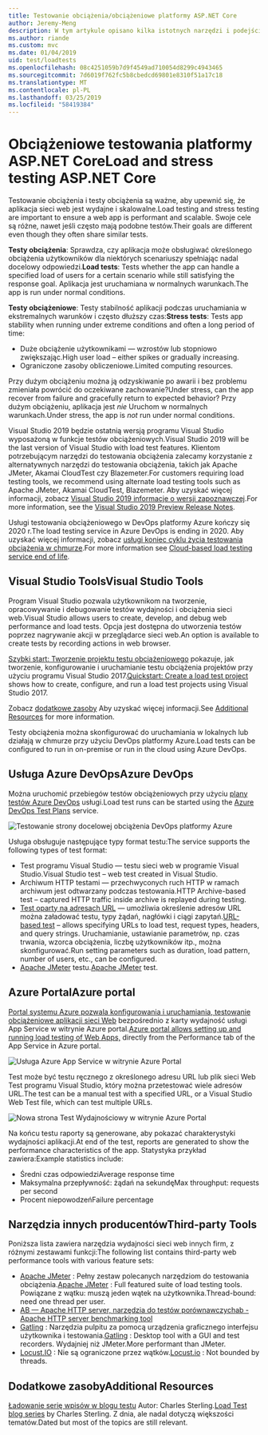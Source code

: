 ```yaml
---
title: Testowanie obciążenia/obciążeniowe platformy ASP.NET Core
author: Jeremy-Meng
description: W tym artykule opisano kilka istotnych narzędzi i podejścia do testowania obciążenia i aplikacje platformy ASP.NET Core testowanie obciążeniowe.
ms.author: riande
ms.custom: mvc
ms.date: 01/04/2019
uid: test/loadtests
ms.openlocfilehash: 08c4251059b7d9f4549ad710054d8299c4943465
ms.sourcegitcommit: 7d6019f762fc5b8cbedcd69801e8310f51a17c18
ms.translationtype: MT
ms.contentlocale: pl-PL
ms.lasthandoff: 03/25/2019
ms.locfileid: "58419384"
---
```

# <a name="load-and-stress-testing-aspnet-core"></a><span data-ttu-id="8a86d-103">Obciążeniowe testowania platformy ASP.NET Core</span><span class="sxs-lookup"><span data-stu-id="8a86d-103">Load and stress testing ASP.NET Core</span></span>

<span data-ttu-id="8a86d-104">Testowanie obciążenia i testy obciążenia są ważne, aby upewnić się, że aplikacja sieci web jest wydajne i skalowalne.</span><span class="sxs-lookup"><span data-stu-id="8a86d-104">Load testing and stress testing are important to ensure a web app is performant and scalable.</span></span> <span data-ttu-id="8a86d-105">Swoje cele są różne, nawet jeśli często mają podobne testów.</span><span class="sxs-lookup"><span data-stu-id="8a86d-105">Their goals are different even though they often share similar tests.</span></span>

<span data-ttu-id="8a86d-106">**Testy obciążenia**: Sprawdza, czy aplikacja może obsługiwać określonego obciążenia użytkowników dla niektórych scenariuszy spełniając nadal docelowy odpowiedzi.</span><span class="sxs-lookup"><span data-stu-id="8a86d-106">**Load tests**: Tests whether the app can handle a specified load of users for a certain scenario while still satisfying the response goal.</span></span> <span data-ttu-id="8a86d-107">Aplikacja jest uruchamiana w normalnych warunkach.</span><span class="sxs-lookup"><span data-stu-id="8a86d-107">The app is run under normal conditions.</span></span>

<span data-ttu-id="8a86d-108">**Testy obciążeniowe**: Testy stabilność aplikacji podczas uruchamiania w ekstremalnych warunków i często dłuższy czas:</span><span class="sxs-lookup"><span data-stu-id="8a86d-108">**Stress tests**: Tests app stability when running under extreme conditions and often a long period of time:</span></span>

* <span data-ttu-id="8a86d-109">Duże obciążenie użytkownikami — wzrostów lub stopniowo zwiększając.</span><span class="sxs-lookup"><span data-stu-id="8a86d-109">High user load – either spikes or gradually increasing.</span></span>
* <span data-ttu-id="8a86d-110">Ograniczone zasoby obliczeniowe.</span><span class="sxs-lookup"><span data-stu-id="8a86d-110">Limited computing resources.</span></span>

<span data-ttu-id="8a86d-111">Przy dużym obciążeniu można ją odzyskiwanie po awarii i bez problemu zmieniała powrócić do oczekiwane zachowanie?</span><span class="sxs-lookup"><span data-stu-id="8a86d-111">Under stress, can the app recover from failure and gracefully return to expected behavior?</span></span> <span data-ttu-id="8a86d-112">Przy dużym obciążeniu, aplikacja jest *nie* Uruchom w normalnych warunkach.</span><span class="sxs-lookup"><span data-stu-id="8a86d-112">Under stress, the app is *not* run under normal conditions.</span></span>

<span data-ttu-id="8a86d-113">Visual Studio 2019 będzie ostatnią wersją programu Visual Studio wyposażoną w funkcje testów obciążeniowych.</span><span class="sxs-lookup"><span data-stu-id="8a86d-113">Visual Studio 2019 will be the last version of Visual Studio with load test features.</span></span> <span data-ttu-id="8a86d-114">Klientom potrzebującym narzędzi do testowania obciążenia zalecamy korzystanie z alternatywnych narzędzi do testowania obciążenia, takich jak Apache JMeter, Akamai CloudTest czy Blazemeter.</span><span class="sxs-lookup"><span data-stu-id="8a86d-114">For customers requiring load testing tools, we recommend using alternate load testing tools such as Apache JMeter, Akamai CloudTest, Blazemeter.</span></span> <span data-ttu-id="8a86d-115">Aby uzyskać więcej informacji, zobacz [Visual Studio 2019 informacje o wersji zapoznawczej](/visualstudio/releases/2019/release-notes-preview#test-tools).</span><span class="sxs-lookup"><span data-stu-id="8a86d-115">For more information, see the [Visual Studio 2019 Preview Release Notes](/visualstudio/releases/2019/release-notes-preview#test-tools).</span></span>

<span data-ttu-id="8a86d-116">Usługi testowania obciążeniowego w DevOps platformy Azure kończy się 2020 r.</span><span class="sxs-lookup"><span data-stu-id="8a86d-116">The load testing service in Azure DevOps is ending in 2020.</span></span> <span data-ttu-id="8a86d-117">Aby uzyskać więcej informacji, zobacz [usługi koniec cyklu życia testowania obciążenia w chmurze](https://devblogs.microsoft.com/devops/cloud-based-load-testing-service-eol/).</span><span class="sxs-lookup"><span data-stu-id="8a86d-117">For more information see [Cloud-based load testing service end of life](https://devblogs.microsoft.com/devops/cloud-based-load-testing-service-eol/).</span></span>

## <a name="visual-studio-tools"></a><span data-ttu-id="8a86d-118">Visual Studio Tools</span><span class="sxs-lookup"><span data-stu-id="8a86d-118">Visual Studio Tools</span></span>

<span data-ttu-id="8a86d-119">Program Visual Studio pozwala użytkownikom na tworzenie, opracowywanie i debugowanie testów wydajności i obciążenia sieci web.</span><span class="sxs-lookup"><span data-stu-id="8a86d-119">Visual Studio allows users to create, develop, and debug web performance and load tests.</span></span> <span data-ttu-id="8a86d-120">Opcja jest dostępna do utworzenia testów poprzez nagrywanie akcji w przeglądarce sieci web.</span><span class="sxs-lookup"><span data-stu-id="8a86d-120">An option is available to create tests by recording actions in web browser.</span></span>

<span data-ttu-id="8a86d-121">[Szybki start: Tworzenie projektu testu obciążeniowego](/visualstudio/test/quickstart-create-a-load-test-project?view=vs-2017) pokazuje, jak tworzenie, konfigurowanie i uruchamianie testu obciążenia projektów przy użyciu programu Visual Studio 2017.</span><span class="sxs-lookup"><span data-stu-id="8a86d-121">[Quickstart: Create a load test project](/visualstudio/test/quickstart-create-a-load-test-project?view=vs-2017) shows how to create, configure, and run a load test projects using Visual Studio 2017.</span></span>

<span data-ttu-id="8a86d-122">Zobacz [dodatkowe zasoby](#add) Aby uzyskać więcej informacji.</span><span class="sxs-lookup"><span data-stu-id="8a86d-122">See [Additional Resources](#add) for more information.</span></span>

<span data-ttu-id="8a86d-123">Testy obciążenia można skonfigurować do uruchamiania w lokalnych lub działają w chmurze przy użyciu DevOps platformy Azure.</span><span class="sxs-lookup"><span data-stu-id="8a86d-123">Load tests can be configured to run in on-premise or run in the cloud using Azure DevOps.</span></span>

## <a name="azure-devops"></a><span data-ttu-id="8a86d-124">Usługa Azure DevOps</span><span class="sxs-lookup"><span data-stu-id="8a86d-124">Azure DevOps</span></span>

<span data-ttu-id="8a86d-125">Można uruchomić przebiegów testów obciążeniowych przy użyciu [plany testów Azure DevOps](/azure/devops/test/load-test/index?view=vsts) usługi.</span><span class="sxs-lookup"><span data-stu-id="8a86d-125">Load test runs can be started using the [Azure DevOps Test Plans](/azure/devops/test/load-test/index?view=vsts) service.</span></span>

![Testowanie strony docelowej obciążenia DevOps platformy Azure](./load-tests/_static/azure-devops-load-test.png)

<span data-ttu-id="8a86d-127">Usługa obsługuje następujące typy format testu:</span><span class="sxs-lookup"><span data-stu-id="8a86d-127">The service supports the following types of test format:</span></span>

* <span data-ttu-id="8a86d-128">Test programu Visual Studio — testu sieci web w programie Visual Studio.</span><span class="sxs-lookup"><span data-stu-id="8a86d-128">Visual Studio test – web test created in Visual Studio.</span></span>
* <span data-ttu-id="8a86d-129">Archiwum HTTP testami — przechwyconych ruch HTTP w ramach archiwum jest odtwarzany podczas testowania.</span><span class="sxs-lookup"><span data-stu-id="8a86d-129">HTTP Archive-based test – captured HTTP traffic inside archive is replayed during testing.</span></span>
* <span data-ttu-id="8a86d-130">[Test oparty na adresach URL](/azure/devops/test/load-test/get-started-simple-cloud-load-test?view=vsts) — umożliwia określenie adresów URL można załadować testu, typy żądań, nagłówki i ciągi zapytań.</span><span class="sxs-lookup"><span data-stu-id="8a86d-130">[URL-based test](/azure/devops/test/load-test/get-started-simple-cloud-load-test?view=vsts) – allows specifying URLs to load test, request types, headers, and query strings.</span></span> <span data-ttu-id="8a86d-131">Uruchamianie, ustawianie parametrów, np. czas trwania, wzorca obciążenia, liczbę użytkowników itp., można skonfigurować.</span><span class="sxs-lookup"><span data-stu-id="8a86d-131">Run setting parameters such as duration, load pattern, number of users, etc., can be configured.</span></span>
* <span data-ttu-id="8a86d-132">[Apache JMeter](https://jmeter.apache.org/) testu.</span><span class="sxs-lookup"><span data-stu-id="8a86d-132">[Apache JMeter](https://jmeter.apache.org/) test.</span></span>

## <a name="azure-portal"></a><span data-ttu-id="8a86d-133">Azure Portal</span><span class="sxs-lookup"><span data-stu-id="8a86d-133">Azure portal</span></span>

<span data-ttu-id="8a86d-134">[Portal systemu Azure pozwala konfigurowania i uruchamiania, testowanie obciążeniowe aplikacji sieci Web](/azure/devops/test/load-test/app-service-web-app-performance-test?view=vsts) bezpośrednio z karty wydajność usługi App Service w witrynie Azure portal.</span><span class="sxs-lookup"><span data-stu-id="8a86d-134">[Azure portal allows setting up and running load testing of Web Apps,](/azure/devops/test/load-test/app-service-web-app-performance-test?view=vsts) directly from the Performance tab of the App Service in Azure portal.</span></span>

![Usługa Azure App Service w witrynie Azure Portal](./load-tests/_static/azure-appservice-perf-test.png)

<span data-ttu-id="8a86d-136">Test może być testu ręcznego z określonego adresu URL lub plik sieci Web Test programu Visual Studio, który można przetestować wiele adresów URL.</span><span class="sxs-lookup"><span data-stu-id="8a86d-136">The test can be a manual test with a specified URL, or a Visual Studio Web Test file, which can test multiple URLs.</span></span>

![Nowa strona Test Wydajnościowy w witrynie Azure Portal](./load-tests/_static/azure-appservice-perf-test-config.png)

<span data-ttu-id="8a86d-138">Na końcu testu raporty są generowane, aby pokazać charakterystyki wydajności aplikacji.</span><span class="sxs-lookup"><span data-stu-id="8a86d-138">At end of the test, reports are generated to show the performance characteristics of the app.</span></span> <span data-ttu-id="8a86d-139">Statystyka przykład zawiera:</span><span class="sxs-lookup"><span data-stu-id="8a86d-139">Example statistics include:</span></span>

* <span data-ttu-id="8a86d-140">Średni czas odpowiedzi</span><span class="sxs-lookup"><span data-stu-id="8a86d-140">Average response time</span></span>
* <span data-ttu-id="8a86d-141">Maksymalna przepływność: żądań na sekundę</span><span class="sxs-lookup"><span data-stu-id="8a86d-141">Max throughput: requests per second</span></span>
* <span data-ttu-id="8a86d-142">Procent niepowodzeń</span><span class="sxs-lookup"><span data-stu-id="8a86d-142">Failure percentage</span></span>

## <a name="third-party-tools"></a><span data-ttu-id="8a86d-143">Narzędzia innych producentów</span><span class="sxs-lookup"><span data-stu-id="8a86d-143">Third-party Tools</span></span>

<span data-ttu-id="8a86d-144">Poniższa lista zawiera narzędzia wydajności sieci web innych firm, z różnymi zestawami funkcji:</span><span class="sxs-lookup"><span data-stu-id="8a86d-144">The following list contains third-party web performance tools with various feature sets:</span></span>

* <span data-ttu-id="8a86d-145">[Apache JMeter](https://jmeter.apache.org/) : Pełny zestaw polecanych narzędziom do testowania obciążenia.</span><span class="sxs-lookup"><span data-stu-id="8a86d-145">[Apache JMeter](https://jmeter.apache.org/) : Full featured suite of load testing tools.</span></span> <span data-ttu-id="8a86d-146">Powiązane z wątku: muszą jeden wątek na użytkownika.</span><span class="sxs-lookup"><span data-stu-id="8a86d-146">Thread-bound: need one thread per user.</span></span>
* [<span data-ttu-id="8a86d-147">AB — Apache HTTP server, narzędzia do testów porównawczych</span><span class="sxs-lookup"><span data-stu-id="8a86d-147">ab - Apache HTTP server benchmarking tool</span></span>](https://httpd.apache.org/docs/2.4/programs/ab.html)
* <span data-ttu-id="8a86d-148">[Gatling](https://gatling.io/) : Narzędzia pulpitu za pomocą urządzenia graficznego interfejsu użytkownika i testowania.</span><span class="sxs-lookup"><span data-stu-id="8a86d-148">[Gatling](https://gatling.io/) : Desktop tool with a GUI and test recorders.</span></span> <span data-ttu-id="8a86d-149">Wydajniej niż JMeter.</span><span class="sxs-lookup"><span data-stu-id="8a86d-149">More performant than JMeter.</span></span>
* <span data-ttu-id="8a86d-150">[Locust.IO](https://locust.io/) : Nie są ograniczone przez wątków.</span><span class="sxs-lookup"><span data-stu-id="8a86d-150">[Locust.io](https://locust.io/) : Not bounded by threads.</span></span>

<a name="add"></a>

## <a name="additional-resources"></a><span data-ttu-id="8a86d-151">Dodatkowe zasoby</span><span class="sxs-lookup"><span data-stu-id="8a86d-151">Additional Resources</span></span>

<span data-ttu-id="8a86d-152">[Ładowanie serię wpisów w blogu testu](https://blogs.msdn.microsoft.com/charles_sterling/2015/06/01/load-test-series-part-i-creating-web-performance-tests-for-a-load-test/) Autor: Charles Sterling.</span><span class="sxs-lookup"><span data-stu-id="8a86d-152">[Load Test blog series](https://blogs.msdn.microsoft.com/charles_sterling/2015/06/01/load-test-series-part-i-creating-web-performance-tests-for-a-load-test/) by Charles Sterling.</span></span> <span data-ttu-id="8a86d-153">Z dnia, ale nadal dotyczą większości tematów.</span><span class="sxs-lookup"><span data-stu-id="8a86d-153">Dated but most of the topics are still relevant.</span></span>
